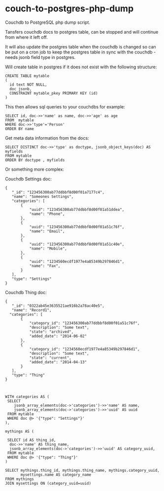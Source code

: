 couch-to-postgres-php-dump
==========================

Couchdb to PostgreSQL php dump script.

Tansfers couchdb docs to postgres table, can be stopped and will continue from where it left off.

It will also update the postgres table when the couchdb is changed so can be put on a cron job to keep the postgres table in sync with the couchdb - needs jsonb field type in postgres.

Will create table in postgres if it does not exist with the following structure:

    CREATE TABLE mytable
    (
      id text NOT NULL,
      doc jsonb,
      CONSTRAINT mytable_pkey PRIMARY KEY (id)
    )

This then allows sql queries to your couchdbs for example:

    SELECT id, doc->>'name' as name, doc->>'age' as age
    FROM  mytable
    WHERE doc->>'type'='Person'
    ORDER BY name


Get meta data information from the docs:

    SELECT DISTINCT doc->>'type' as doctype, jsonb_object_keys(doc) AS myfields
    FROM mytable
    ORDER BY doctype , myfields


Or something more complex:

Couchdb Settings doc:

    {
       "_id": "123456300ab77ddbbf8d00f01a7177c4",
       "name": "Someones Settings",
       "categories": [
           {
               "uuid": "123456300ab77ddbbf8d00f01a51ddea",
               "name": "Phone",
           },
           {
               "uuid": "123456300ab77ddbbf8d00f01a51c76f",
               "name": "Email",
           },
           {
               "uuid": "123456300ab77ddbbf8d00f01a51c40e",
               "name": "Mobile",
           },
           {
               "uuid": "1234560ecdf1977e4a85349b297846d1",
               "name": "Fax",
           }
       ],
       "type": "Settings"
    }

Couchdb Thing doc:

    {
       "_id": "0322ab45e3635521ae916b2a78ac40e5",
       "name": "Record1",
      "categories": [
           {
               "category_id": "123456300ab77ddbbf8d00f01a51c76f",
               "description": "Some text",               
               "state": "archived",
               "added_date": "2014-06-02"
           }, 
           {
               "category_id": "1234560ecdf1977e4a85349b297846d1",
               "description": "Some text",
               "state": "current",
               "added_date": "2014-04-13"
           }
       ],
       "type": "Thing"
    }   



    WITH categories AS (
     SELECT 
	    jsonb_array_elements(doc->'categories')->>'name' AS name,
	    jsonb_array_elements(doc->'categories')->>'uuid' AS uuid
   	 FROM mytable
     WHERE doc @> '{"type": "Settings"}'
    ),

    mythings AS (

     SELECT id AS thing_id,
      doc->>'name' AS thing_name,
      jsonb_array_elements(doc->'categories')->>'uuid' AS category_uuid,
     FROM mytable
     WHERE doc @> '{"type": "Thing"}'
    )

    SELECT mythings.thing_id, mythings.thing_name, mythings.category_uuid, 
           mysettings.name AS category_name 
    FROM mythings
    JOIN mysettings ON (category_uuid=uuid)
 

